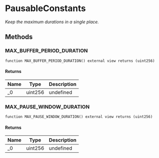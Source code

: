 # PausableConstants







*Keep the maximum durations in a single place.*

## Methods

### MAX_BUFFER_PERIOD_DURATION

```solidity
function MAX_BUFFER_PERIOD_DURATION() external view returns (uint256)
```






#### Returns

| Name | Type | Description |
|---|---|---|
| _0 | uint256 | undefined |

### MAX_PAUSE_WINDOW_DURATION

```solidity
function MAX_PAUSE_WINDOW_DURATION() external view returns (uint256)
```






#### Returns

| Name | Type | Description |
|---|---|---|
| _0 | uint256 | undefined |




